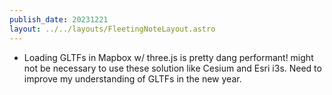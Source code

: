 ```yaml
---
publish_date: 20231221    
layout: ../../layouts/FleetingNoteLayout.astro
---
```

- Loading GLTFs in Mapbox w/ three.js is pretty dang performant! might not be necessary to use these solution like Cesium and Esri i3s. Need to improve my understanding of GLTFs in the new year.